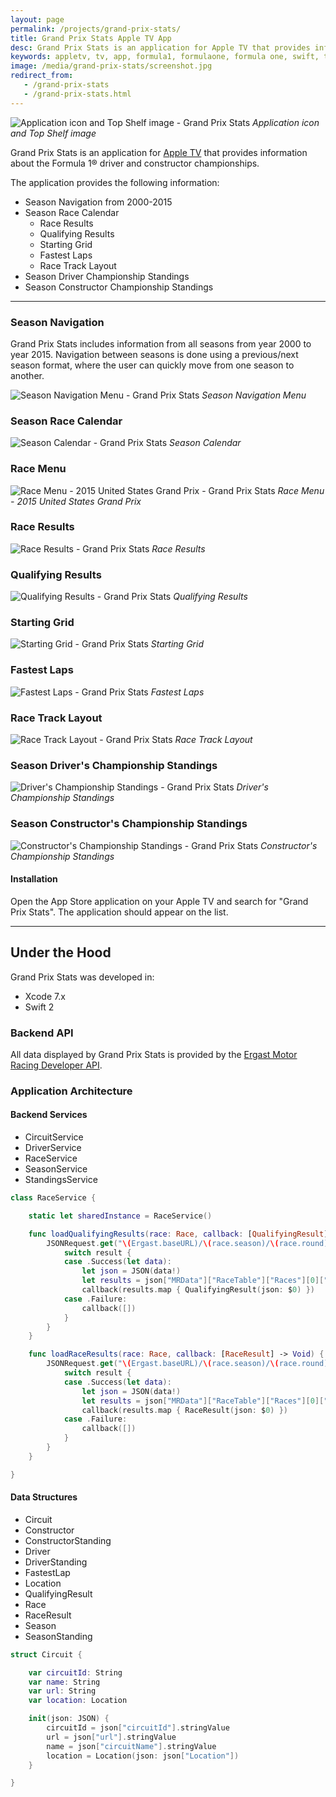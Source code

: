 ```yaml
---
layout: page
permalink: /projects/grand-prix-stats/
title: Grand Prix Stats Apple TV App
desc: Grand Prix Stats is an application for Apple TV that provides information about the Formula 1® driver and constructor championships.
keywords: appletv, tv, app, formula1, formulaone, formula one, swift, tvos
image: /media/grand-prix-stats/screenshot.jpg
redirect_from:
   - /grand-prix-stats
   - /grand-prix-stats.html
---
```


![Application icon and Top Shelf image - Grand Prix Stats](/media/grand-prix-stats/screenshot-1.jpg)
*Application icon and Top Shelf image*

Grand Prix Stats is an application for [Apple TV](http://apple.com/tv) that
provides information about the Formula 1® driver and constructor championships.

The application provides the following information:

- Season Navigation from 2000-2015
- Season Race Calendar
    - Race Results
    - Qualifying Results
    - Starting Grid
    - Fastest Laps
    - Race Track Layout
- Season Driver Championship Standings
- Season Constructor Championship Standings

* * *

### Season Navigation

Grand Prix Stats includes information from all seasons from year 2000 to
year 2015.  Navigation between seasons is done using a previous/next
season format, where the user can quickly move from one season to another.

![Season Navigation Menu - Grand Prix Stats](/media/grand-prix-stats/screenshot-9.jpg)
*Season Navigation Menu*

### Season Race Calendar

![Season Calendar - Grand Prix Stats](/media/grand-prix-stats/screenshot-4.jpg)
*Season Calendar*

### Race Menu

![Race Menu - 2015 United States Grand Prix - Grand Prix Stats](/media/grand-prix-stats/screenshot-3.jpg)
*Race Menu - 2015 United States Grand Prix*

### Race Results

![Race Results - Grand Prix Stats](/media/grand-prix-stats/screenshot-5.jpg)
*Race Results*

### Qualifying Results

![Qualifying Results - Grand Prix Stats](/media/grand-prix-stats/screenshot-6.jpg)
*Qualifying Results*

### Starting Grid

![Starting Grid - Grand Prix Stats](/media/grand-prix-stats/screenshot-7.jpg)
*Starting Grid*

### Fastest Laps

![Fastest Laps - Grand Prix Stats](/media/grand-prix-stats/screenshot-10.jpg)
*Fastest Laps*

### Race Track Layout

![Race Track Layout - Grand Prix Stats](/media/grand-prix-stats/screenshot-8.jpg)
*Race Track Layout*

### Season Driver's Championship Standings

![Driver's Championship Standings - Grand Prix Stats](/media/grand-prix-stats/screenshot-11.jpg)
*Driver's Championship Standings*

### Season Constructor's Championship Standings

![Constructor's Championship Standings - Grand Prix Stats](/media/grand-prix-stats/screenshot-12.jpg)
*Constructor's Championship Standings*


#### Installation

Open the App Store application on your Apple TV and search for
"Grand Prix Stats".  The application should appear on the list.

* * *


## Under the Hood

Grand Prix Stats was developed in:

- Xcode 7.x
- Swift 2

### Backend API

All data displayed by Grand Prix Stats is provided by the [Ergast Motor Racing Developer API](http://ergast.com/mrd/).

### Application Architecture

#### Backend Services

- CircuitService
- DriverService
- RaceService
- SeasonService
- StandingsService

~~~swift
class RaceService {

    static let sharedInstance = RaceService()

    func loadQualifyingResults(race: Race, callback: [QualifyingResult] -> Void) {
        JSONRequest.get("\(Ergast.baseURL)/\(race.season)/\(race.round)/qualifying.json?limit=30") { result in
            switch result {
            case .Success(let data):
                let json = JSON(data!)
                let results = json["MRData"]["RaceTable"]["Races"][0]["QualifyingResults"].arrayValue
                callback(results.map { QualifyingResult(json: $0) })
            case .Failure:
                callback([])
            }
        }
    }

    func loadRaceResults(race: Race, callback: [RaceResult] -> Void) {
        JSONRequest.get("\(Ergast.baseURL)/\(race.season)/\(race.round)/results.json?limit=30") { result in
            switch result {
            case .Success(let data):
                let json = JSON(data!)
                let results = json["MRData"]["RaceTable"]["Races"][0]["Results"].arrayValue
                callback(results.map { RaceResult(json: $0) })
            case .Failure:
                callback([])
            }
        }
    }

}
~~~

#### Data Structures

- Circuit
- Constructor
- ConstructorStanding
- Driver
- DriverStanding
- FastestLap
- Location
- QualifyingResult
- Race
- RaceResult
- Season
- SeasonStanding

~~~swift
struct Circuit {

    var circuitId: String
    var name: String
    var url: String
    var location: Location

    init(json: JSON) {
        circuitId = json["circuitId"].stringValue
        url = json["url"].stringValue
        name = json["circuitName"].stringValue
        location = Location(json: json["Location"])
    }

}
~~~

